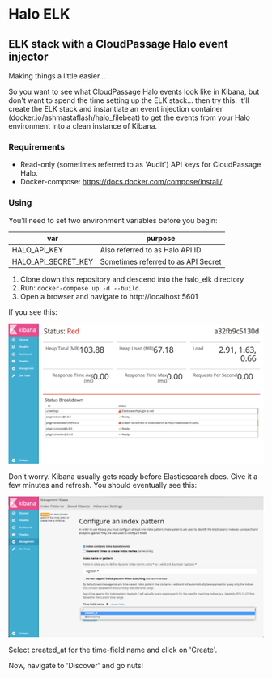 # Halo ELK

## ELK stack with a CloudPassage Halo event injector

Making things a little easier...

So you want to see what CloudPassage Halo events look like in Kibana, but don't
want to spend the time setting up the ELK stack... then try this.  It'll create
the ELK stack and instantiate an event injection container
(docker.io/ashmastaflash/halo_filebeat) to get the events from your Halo
environment into a clean instance of Kibana.

### Requirements

* Read-only (sometimes referred to as 'Audit') API keys for CloudPassage Halo.  
* Docker-compose: https://docs.docker.com/compose/install/

### Using

You'll need to set two environment variables before you begin:

| var                 | purpose                             |
|---------------------|-------------------------------------|
| HALO_API_KEY        | Also referred to as Halo API ID     |
| HALO_API_SECRET_KEY | Sometimes referred to as API Secret |


1. Clone down this repository and descend into the halo_elk directory
1. Run: `docker-compose up -d --build`.
1. Open a browser and navigate to http://localhost:5601

If you see this:

![Elasticsearch not ready](readme-images/status-red.png)

Don't worry.  Kibana usually gets ready before Elasticsearch does.  Give it a
few minutes and refresh.  You should eventually see this:

![Configure index](readme-images/configure-index.png)

Select created_at for the time-field name and click on 'Create'.

Now, navigate to 'Discover' and go nuts!
